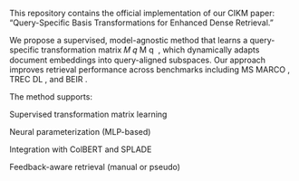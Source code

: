 This repository contains the official implementation of our CIKM paper:
“Query-Specific Basis Transformations for Enhanced Dense Retrieval.”

We propose a supervised, model-agnostic method that learns a query-specific transformation matrix
𝑀
𝑞
M 
q
​
 , which dynamically adapts document embeddings into query-aligned subspaces. Our approach improves retrieval performance across benchmarks including MS MARCO , TREC DL , and BEIR .

The method supports:

Supervised transformation matrix learning

Neural parameterization (MLP-based)

Integration with ColBERT and SPLADE

Feedback-aware retrieval (manual or pseudo)
